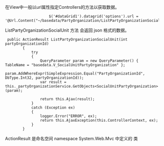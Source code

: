 在View中一般以url属性指定Controllers的方法以获取数据。

```
                    $('#dataGrid1').datagrid('options').url = '@Url.Content("~/basedata/PartyOrganization/ListPartyOrganizationSocialUnit")';
```

ListPartyOrganizationSocialUnit 方法 会返回 json 格式的数据。

```
 public ActionResult ListPartyOrganizationSocialUnit(int partyOrganizationId)
        {
            try
            {
                QueryParameter param = new QueryParameter() { TableName = "basedata.V_SocialUnitPartyOrganization" };
                param.AddWhereExpr(SimpleExpression.Equal("PartyOrganizationId", DbType.Int32, partyOrganizationId));
                var result = this._partyOrganizationService.GetObjects<SocialUnitPartyOrganization>(param);

                return this.Ajax(result);
            }
            catch (Exception ex)
            {
                logger.Error("ERROR", ex);
                return this.AjaxException(this.ControllerContext, ex);
            }
        }
```

ActionResult 是命名空间 namespace System.Web.Mvc 中定义的 类





